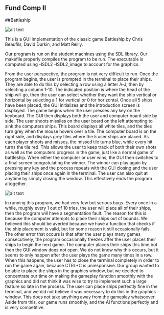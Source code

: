 Fund Comp II
------------

##Battleship

![alt text](https://bytebucket.org/FriarUp/battleship/raw/ffc4090753a2637969e6f9194f15bd9b0461d309/graphics/titlescreen.bmp "Title Screen")

This is a GUI implementation of the classic game Battleship by Chris Beaufils, David Durkin, and Matt Reilly.

Our program is run on the student machines using the SDL library. Our 
makefile properly compiles the program to be run. The executable is computed using -lSDL2 -lSDL2_image to account for the 
graphics.

   From the user perspective, the program is not very difficult to 
run. Once the program begins, the user is prompted in the terminal to 
place their ships. They are able to do this by selecting a row using a 
letter A-J, then by selecting a column 1-10. The indicated position is 
where the head of the ship will go, then the user can select whether 
they want the ship vertical or horizontal by selecting a 1 for vertical 
or 0 for horizontal.  Once all 5 ships have been placed, the GUI 
initializes and the introduction screen is displayed. The game begins 
when the user presses any key on the keyboard. The GUI then displays 
both the user and computer board side by side. The user shoots missiles 
on the user board on the left attempting to sink the computers ships. 
This board displays all white tiles, and the tiles turn grey when the 
mouse hovers over a tile. The computer board is on the right side, and 
displays grey tiles where the 5 user ships are placed.  As each player 
shoots and misses, the missed tile turns blue, while every hit turns the 
tile red. This allows the user to keep track of both their own shots as 
well as the computers progress in the game, just like a normal game of 
battleship.  When either the computer or user wins, the GUI then 
switches to a final screen congratulating the winner. The winner can 
play again by pressing any key and the process repeats with the GUI 
closing and the user placing their ships once again in the terminal. The 
user can also quit at anytime by simply closing the window. This 
effectively ends the program altogether. 

![alt text](https://bytebucket.org/FriarUp/battleship/raw/65e9567d87d5e8ec4d681ad59130abb69855dd98/graphics/gameScreenshot.png "Screenshot")

   In running this program, we had very few but serious bugs. Every 
once in a while, roughly every 1 out of 10 tries, the user will place 
all of their ships, then the program will have a segmentation fault. The 
reason for this is because the computer attempts to place their ships 
out of bounds. We believed this should be averted because we have a 
function that checks if the ship placement is valid, but for some reason 
it still occasionally fails. The other error that occurs is that after 
the user plays many games consecutively, the program occasionally 
freezes after the user places their ships to begin the next game. The computer 
places their ships this time but then the GUI window does not open. We do not 
know why this occurs, but it seems to only happen after the user plays 
the game many times in a row. When this happens, the user has to close 
the terminal completely in order to run the game again, because CTRL+C 
is unresponsive. Our group wanted to be able to place the ships in 
the graphics window, but we decided to concentrate our time on 
making the gameplay function smoothly with the graphics and did not 
think it was wise to try to implement such a large feature so late 
in the process. The user can place ships perfectly fine in the 
terminal, and we did not believe it was necessary to do this in the 
graphics window. This does not take anything away from the gameplay 
whatsoever. Aside from this, our game runs smoothly, and the AI functions
perfectly and is very competitive.

